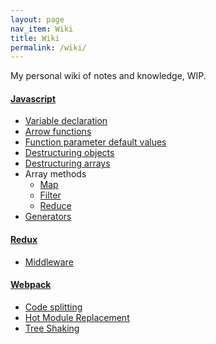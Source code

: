 ```yaml
---
layout: page
nav_item: Wiki
title: Wiki
permalink: /wiki/
---
```


My personal wiki of notes and knowledge, WIP.

#### [Javascript](/wiki/javascript/)
- [Variable declaration](/wiki/javascript/variable-declaration/)
- [Arrow functions](/wiki/javascript/arrow-functions/)
- [Function parameter default values](/wiki/javascript/default-parameter-values/)
- [Destructuring objects](/wiki/javascript/destructuring-objects/)
- [Destructuring arrays](/wiki/javascript/destructuring-arrays/)
- Array methods
    - [Map](/wiki/javascript/array-methods/map/)
    - [Filter](/wiki/javascript/array-methods/filter/)
    - [Reduce](/wiki/javascript/array-methods/reduce/)
- [Generators](/wiki/javascript/generators/)

#### [Redux](/wiki/redux/)
- [Middleware](/wiki/redux/middleware/)

#### [Webpack](/wiki/webpack/)
- [Code splitting](/wiki/webpack/code-splitting/)
- [Hot Module Replacement](/wiki/webpack/hot-module-replacement/)
- [Tree Shaking](/wiki/webpack/tree-shaking)
